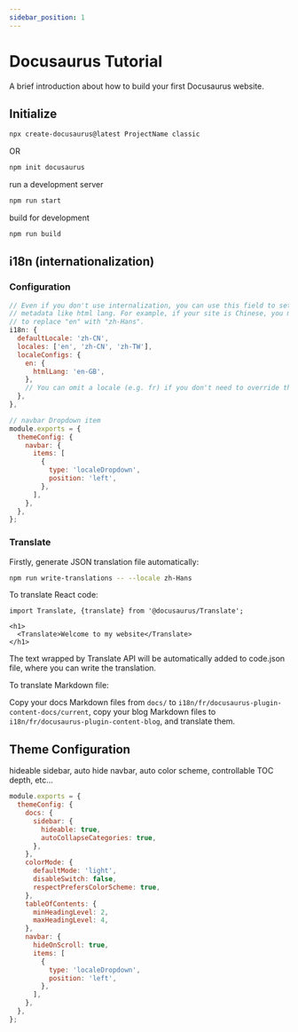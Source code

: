 ```yaml
---
sidebar_position: 1
---
```

# Docusaurus Tutorial

A brief introduction about how to build your first Docusaurus website.

## Initialize

```bash
npx create-docusaurus@latest ProjectName classic
```

OR

```bash
npm init docusaurus
```

run a development server

```bash
npm run start
```

build for development

```bash
npm run build
```

## i18n (internationalization)

### Configuration

```js title="docusaurus.config.js"
// Even if you don't use internalization, you can use this field to set useful
// metadata like html lang. For example, if your site is Chinese, you may want
// to replace "en" with "zh-Hans".
i18n: {
  defaultLocale: 'zh-CN',
  locales: ['en', 'zh-CN', 'zh-TW'],
  localeConfigs: {
    en: {
      htmlLang: 'en-GB',
    },
    // You can omit a locale (e.g. fr) if you don't need to override the defaults
  },
},

// navbar Dropdown item
module.exports = {
  themeConfig: {
    navbar: {
      items: [
        {
          type: 'localeDropdown',
          position: 'left',
        },
      ],
    },
  },
};
```

### Translate

Firstly, generate JSON translation file automatically:

```bash
npm run write-translations -- --locale zh-Hans
```

To translate React code:

```react
import Translate, {translate} from '@docusaurus/Translate';

<h1>
  <Translate>Welcome to my website</Translate>
</h1>
```

The text wrapped by Translate API will be automatically added to code.json file, where you can write the translation.

To translate Markdown file:

Copy your docs Markdown files from `docs/` to `i18n/fr/docusaurus-plugin-content-docs/current`, copy your blog Markdown files to `i18n/fr/docusaurus-plugin-content-blog`, and translate them.

## Theme Configuration

hideable sidebar, auto hide navbar, auto color scheme, controllable TOC depth, etc...

```js title="docusaurus.config.js"
module.exports = {
  themeConfig: {
    docs: {
      sidebar: {
        hideable: true,
        autoCollapseCategories: true,
      },
    },
    colorMode: {
      defaultMode: 'light',
      disableSwitch: false,
      respectPrefersColorScheme: true,
    },
    tableOfContents: {
      minHeadingLevel: 2,
      maxHeadingLevel: 4,
    },
    navbar: {
      hideOnScroll: true,
      items: [
        {
          type: 'localeDropdown',
          position: 'left',
        },
      ],
    },
  },
};
```

